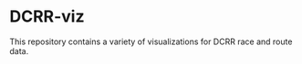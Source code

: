 DCRR-viz
=========

This repository contains a variety of visualizations for DCRR race and route data.  